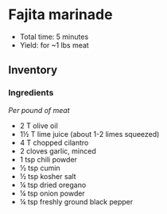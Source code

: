 # Fajita marinade

- Total time: 5 minutes
- Yield: for ~1 lbs meat

## Inventory

### Ingredients

_Per pound of meat_

- 2 T olive oil
- 1½ T lime juice (about 1-2 limes squeezed)
- 4 T chopped cilantro
- 2 cloves garlic, minced
- 1 tsp chili powder
- ½ tsp cumin
- ½ tsp kosher salt
- ¼ tsp dried oregano
- ¼ tsp onion powder
- ¼ tsp freshly ground black pepper
